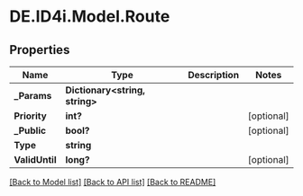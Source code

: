 # DE.ID4i.Model.Route
## Properties

Name | Type | Description | Notes
------------ | ------------- | ------------- | -------------
**_Params** | **Dictionary&lt;string, string&gt;** |  | 
**Priority** | **int?** |  | [optional] 
**_Public** | **bool?** |  | [optional] 
**Type** | **string** |  | 
**ValidUntil** | **long?** |  | [optional] 

[[Back to Model list]](../README.md#documentation-for-models) [[Back to API list]](../README.md#documentation-for-api-endpoints) [[Back to README]](../README.md)

